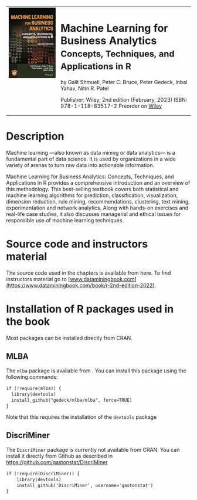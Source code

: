 <style> table { border: 0px; } td { border: 0px; vertical-align: top; } .inner { max-width: 800px; } </style>

<table>
<tr>
<td><img src="img/mlba-bookcover.png" width=300></td>
<td>
<h1>Machine Learning for Business Analytics<br>
<small>Concepts, Techniques, and Applications in R</small></h1>

by Galit Shmueli, Peter C. Bruce, Peter Gedeck, Inbal Yahav, Nitin R. Patel

Publisher: Wiley; 2nd edition (February, 2023)
ISBN: 978-1-118-83517-2
Preorder on 
<a href="https://www.wiley.com/en-us/Machine+Learning+for+Business+Analytics%3A+Concepts%2C+Techniques%2C+and+Applications+in+R%2C+2nd+Edition-p-9781119835172">Wiley</a>

<!-- Errata: http://oreilly.com/catalog/errata.csp?isbn=9781492072942 -->
</td>
</tr>
</table>

# Description
Machine learning —also known as data mining or data analytics— is a fundamental part of data science. It is used by organizations in a wide variety of arenas to turn raw data into actionable information.

Machine Learning for Business Analytics: Concepts, Techniques, and Applications in R provides a comprehensive introduction and an overview of this methodology. This best-selling textbook covers both statistical and machine learning algorithms for prediction, classification, visualization, dimension reduction, rule mining, recommendations, clustering, text mining, experimentation and network analytics. Along with hands-on exercises and real-life case studies, it also discusses managerial and ethical issues for responsible use of machine learning techniques.

# Source code and instructors material
The source code used in the chapters is available from here. To find instructors material go to [www.dataminingbook.com](https://www.dataminingbook.com/book/r-2nd-edition-2022). 


# Installation of R packages used in the book
Most packages can be installed directly from CRAN. 

## MLBA
The `mlba` package is available from [](https://github.com/gedeck/mlba). You can install this package using the following commands:
```
if (!require(mlba)) {
  library(devtools)
  install_github("gedeck/mlba/mlba", force=TRUE)
}
```
Note that this requires the installation of the `devtools` package

## DiscriMiner
The `DiscriMiner` package is currently not available from CRAN. You can install it directly from Github as described in https://github.com/gastonstat/DiscriMiner
```
if (!require(DiscriMiner)) {
    library(devtools)
    install_github('DiscriMiner’, username='gastonstat')
}
```

